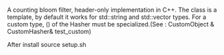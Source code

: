 A counting bloom filter, header-only implementation in C++. The class is
a template, by default it works for std::string and 
std::vector <int>  types. For a custom type, () of the Hasher 
must be specialized.(See : CustomObject & CustomHasher& test_custom) 

After install source setup.sh

